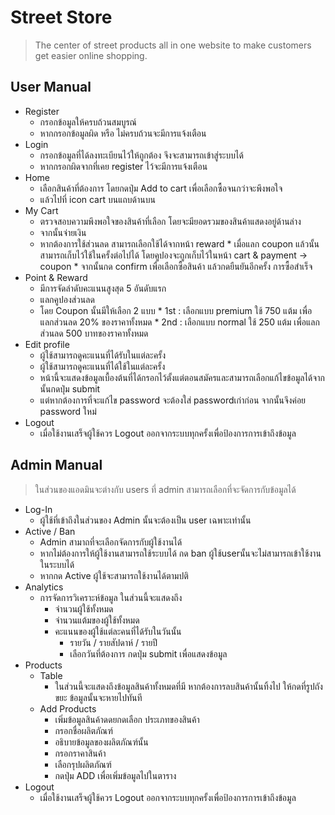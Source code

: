# Street Store
> The center of street products all in one website to make customers get easier online shopping.


## User Manual

* Register
    * กรอกข้อมูลให้ครบถ้วนสมบูรณ์
    * หากกรอกข้อมูลผิด หรือ ไม่ครบถ้วนจะมีการแจ้งเตือน
* Login
    * กรอกข้อมูลที่ได้ลงทะเบียนไว้ให้ถูกต้อง จึงจะสามารถเข้าสู่ระบบได้
    * หากกรอกผิดจากที่เคย register ไว้จะมีการแจ้งเตือน
* Home
    * เลือกสินค้าที่ต้องการ โดยกดปุ่ม Add to cart เพื่อเลือกซื้อจนกว่าจะพึงพอใจ
    * แล้วไปที่ icon cart บนแถบด้านบน
* My Cart
    * ตรวจสอบความพึงพอใจของสินค้าที่เลือก โดยจะมียอดรวมของสินค้าแสดงอยู่ด้านล่าง
    * จากนั้นจ่ายเงิน
     * หากต้องการใช้ส่วนลด สามารถเลือกใช้ได้จากหน้า reward
            * เมื่อแลก coupon แล้วนั้นสามารถเก็บไว้ใช้ในครั้งต่อไปได้ โดยคูปองจะถูกเก็บไว้ในหน้า cart & payment -> coupon
            * จากนั้นกด confirm เพื่อเลือกซื้อสินค้า แล้วกดยืนยันอีกครั้ง การซื้อสำเร็จ
* Point & Reward 
   * มีการจัดลำดับคะแนนสูงสุด 5 อันดับแรก 
   * แลกคูปองส่วนลด
    * โดย Coupon นั้นมีให้เลือก 2 แบบ
            * 1st : เลือกแบบ premium ใช้ 750 แต้ม  เพื่อแลกส่วนลด 20% ของราคาทั้งหมด
            * 2nd : เลือกแบบ normal ใช้ 250 แต้ม เพื่อแลกส่วนลด 500 บาทของราคาทั้งหมด
* Edit profile
   * ผู้ใช้สามารถดูคะแนนที่ได้รับในแต่ละครั้ง
   * ผู้ใช้สามารถดูคะแนนที่ได้ใช้ในแต่ละครั้ง
   * หน้านี้จะแสดงข้อมูลเบื้องต้นที่ได้กรอกไว้ตั้งแต่ตอนสมัครและสามารถเลือกแก้ไขข้อมูลได้จากนั้นกดปุ่ม submit 
    * แต่หากต้องการที่จะแก้ไข password จะต้องใส่ passwordเก่าก่อน จากนั้นจึงค่อย password ใหม่
* Logout
   *  เมื่อใช้งานเสร็จผู้ใช้ควร Logout ออกจากระบบทุกครั้งเพื่อป้องการการเข้าถึงข้อมูล

## Admin Manual
> ในส่วนของแอดมินจะต่างกับ users ที่ admin สามารถเลือกที่จะจัดการกับข้อมูลได้
* Log-In
   * ผู้ใช้ที่เข้าถึงในส่วนของ Admin นั้นจะต้องเป็น user เฉพาะเท่านั้น
* Active / Ban
   * Admin สามาถที่จะเลือกจัดการกับผู้ใช้งานได้
   * หากไม่ต้องการให้ผู้ใช้งานสามารถใช้ระบบได้ กด ban ผู้ใช้userนั้นจะไม่สามารถเข้าใช้งานในระบบได้
   * หากกด Active ผู้ใช้จะสามารถใช้งานได้ตามปติ
* Analytics
   * การจัดการวิเคราะห์ข้อมูล ในส่วนนี้จะแสดงถึง
      * จำนวนผู้ใช้ทั้งหมด
      * จำนวนแต้มของผู้ใช้ทั้งหมด
      * คะแนนของผู้ใช้แต่ละคนที่ได้รับในวันนั้น
         * รายวัน / รายสัปดาห์ / รายปี
         * เลือกวันที่ต้องการ กดปุ่ม submit เพื่อแสดงข้อมูล
* Products 
   * Table
      * ในส่วนนี้จะแสดงถึงข้อมูลสินค้าทั้งหมดที่มี หากต้องการลบสินค้านั้นทิ้งไป ให้กดที่รูปถังขยะ ข้อมูลนั้นจะหายไปทันที
   * Add Products
      * เพิ่มข้อมูลสินค้าดดยกดเลือก ประเภทของสินค้า
      * กรอกชื่อผลิตภัณฑ์ 
      * อธิบายข้อมูลของผลิตภัณฑ์นั้น
      * กรอกราคาสินค้า
      * เลือกรุปผลิตภัณฑ์
      * กดปุ่ม ADD เพื่อเพิ่มข้อมูลไปในตาราง
 * Logout
   *  เมื่อใช้งานเสร็จผู้ใช้ควร Logout ออกจากระบบทุกครั้งเพื่อป้องการการเข้าถึงข้อมูล

    
      
   
   
         


